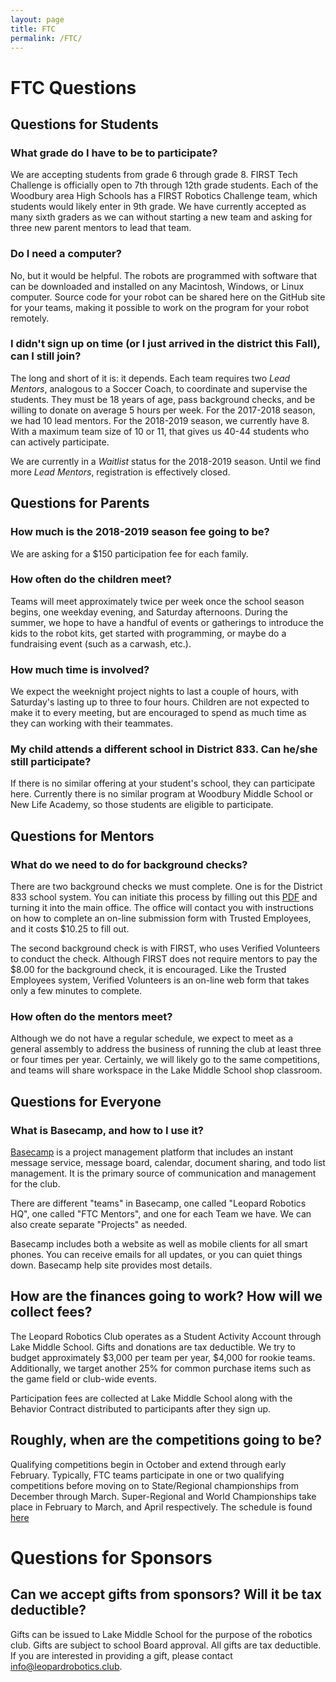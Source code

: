 ```yaml
---
layout: page
title: FTC
permalink: /FTC/
---
```

# FTC Questions
## Questions for Students

### What grade do I have to be to participate?

We are accepting students from grade 6 through grade 8. FIRST Tech Challenge is
officially open to 7th through 12th grade students. Each of the Woodbury area
High Schools has a FIRST Robotics Challenge team, which students would likely
enter in 9th grade. We have currently accepted as many sixth graders as we can
without starting a new team and asking for three new parent mentors to lead that
team.

### Do I need a computer?

No, but it would be helpful. The robots are programmed with software that can be
downloaded and installed on any Macintosh, Windows, or Linux computer. Source
code for your robot can be shared here on the GitHub site for your teams, making
it possible to work on the program for your robot remotely.

### I didn't sign up on time (or I just arrived in the district this Fall), can I still join?

The long and short of it is: it depends. Each team requires two *Lead Mentors*,
analogous to a Soccer Coach, to coordinate and supervise the students. They must
be 18 years of age, pass background checks, and be willing to donate on average
5 hours per week. For the 2017-2018 season, we had 10 lead mentors. For the
2018-2019 season, we currently have 8. With a maximum team size of 10 or 11,
that gives us 40-44 students who can actively participate.

We are currently in a *Waitlist* status for the 2018-2019 season. Until we find
more *Lead Mentors*, registration is effectively closed.

## Questions for Parents

### How much is the 2018-2019 season fee going to be?


We are asking for a $150 participation fee for each family.

### How often do the children meet?

Teams will meet approximately twice per week once the school season begins, one
weekday evening, and Saturday afternoons. During the summer, we hope to have a
handful of events or gatherings to introduce the kids to the robot kits, get
started with programming, or maybe do a fundraising event (such as a carwash,
etc.).

### How much time is involved?

We expect the weeknight project nights to last a couple of hours, with
Saturday's lasting up to three to four hours. Children are not expected to make
it to every meeting, but are encouraged to spend as much time as they can
working with their teammates.

### My child attends a different school in District 833. Can he/she still participate?

If there is no similar offering at your student's school, they can participate
here. Currently there is no similar program at Woodbury Middle School or New
Life Academy, so those students are eligible to participate.

## Questions for Mentors #

### What do we need to do for background checks? ##

There are two background checks we must complete. One is for the District 833
school system. You can initiate this process by filling out this
[PDF](http://www.sowashco.org/files/department/communications/files/Volunteers/2016VolunteerApplicationForm.pdf)
and turning it into the main office. The office will contact you with
instructions on how to complete an on-line submission form with Trusted
Employees, and it costs $10.25 to fill out.

The second background check is with FIRST, who uses Verified Volunteers to
conduct the check. Although FIRST does not require mentors to pay the $8.00 for
the background check, it is encouraged. Like the Trusted Employees system,
Verified Volunteers is an on-line web form that takes only a few minutes to
complete.

### How often do the mentors meet?

Although we do not have a regular schedule, we expect to meet as a general
assembly to address the business of running the club at least three or four
times per year. Certainly, we will likely go to the same competitions, and teams
will share workspace in the Lake Middle School shop classroom.


## Questions for Everyone

### What is Basecamp, and how to I use it?

[Basecamp](https://3.basecamp.com) is a project management platform that
includes an instant message service, message board, calendar, document sharing,
and todo list management. It is the primary source of communication and
management for the club.

There are different "teams" in Basecamp, one called "Leopard Robotics HQ", one
called "FTC Mentors", and one for each Team we have. We can also create separate
"Projects" as needed.

Basecamp includes both a website as well as mobile clients for all smart phones.
You can receive emails for all updates, or you can quiet things down. Basecamp
help site provides most details.

## How are the finances going to work? How will we collect fees?

The Leopard Robotics Club operates as a Student Activity Account through Lake
Middle School. Gifts and donations are tax deductible. We try to budget
approximately $3,000 per team per year, $4,000 for rookie teams. Additionally,
we target another 25% for common purchase items such as the game field or
club-wide events.

Participation fees are collected at Lake Middle School along with the Behavior
Contract distributed to participants after they sign up.

## Roughly, when are the competitions going to be?

Qualifying competitions begin in October and extend through early February.
Typically, FTC teams participate in one or two qualifying competitions before
moving on to State/Regional championships from December through March.
Super-Regional and World Championships take place in February to March, and
April respectively. The schedule is found
[here](https://www.firstinspires.org/robotics/ftc/season-timeline)

# Questions for Sponsors

## Can we accept gifts from sponsors? Will it be tax deductible?

Gifts can be issued to Lake Middle School for the purpose of the robotics club.
Gifts are subject to school Board approval. All gifts are tax deductible. If you
are interested in providing a gift, please contact info@leopardrobotics.club.
